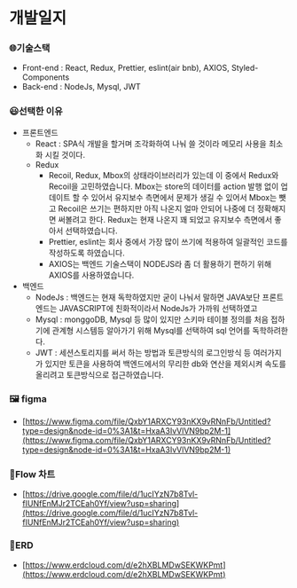 # 개발일지

### 🌐기술스택

- Front-end : React, Redux, Prettier, eslint(air bnb), AXIOS, Styled-Components
- Back-end : NodeJs, Mysql, JWT

### 😃선택한 이유

- 프론트엔드
    - React : SPA식 개발을 할거며 조각화하여 나눠 쓸 것이라 메모리 사용을 최소화 시킬 것이다.
    - Redux
        - Recoil, Redux, Mbox의 상태라이브러리가 있는데 이 중에서 Redux와 Recoil을 고민하였습니다. Mbox는 store의 데이터를 action 발행 없이 업데이트 할 수 있어서 유지보수 측면에서 문제가 생길 수 있어서 Mbox는 뺏고 Recoil은 쓰기는 편하지만 아직 나온지 얼마 안되어 나중에 더 정확해지면 써볼려고 한다. Redux는 현재 나온지 꽤 되었고 유지보수 측면에서 좋아서 선택하였습니다.
        - Prettier, eslint는 회사 중에서 가장 많이 쓰기에 적용하여 일괄적인 코드를 작성하도록 하였습니다.
        - AXIOS는 백엔드 기술스택이 NODEJS라 좀 더 활용하기 편하기 위해 AXIOS를 사용하였습니다.
- 백엔드
    - NodeJs : 백엔드는 현재 독학하였지만 굳이 나눠서 말하면 JAVA보단 프론트엔드는 JAVASCRIPT에 친화적이라서 NodeJs가 가까워 선택하였고
    - Mysql : monggoDB, Mysql 등 많이 있지만 스키마 테이블 정의를 처음 접하기에 관계형 시스템등 알아가기 위해 Mysql를 선택하여 sql 언어를 독학하려한다.
    - JWT : 세션스토리지를 써서 하는 방법과 토큰방식의 로그인방식 등 여러가지가 있지만 토큰을 사용하여 백엔드에서의 무리한 db와 연산을 제외시켜 속도를 올리려고 토큰방식으로 접근하였습니다.

### 🖼️ figma

- [https://www.figma.com/file/QxbY1ARXCY93nKX9vRNnFb/Untitled?type=design&node-id=0%3A1&t=HxaA3IvVlVN9bp2M-1](https://www.figma.com/file/QxbY1ARXCY93nKX9vRNnFb/Untitled?type=design&node-id=0%3A1&t=HxaA3IvVlVN9bp2M-1)

### 🔲Flow 차트

- [https://drive.google.com/file/d/1ucIYzN7b8Tvl-fIUNfEnMJr2TCEah0Yf/view?usp=sharing](https://drive.google.com/file/d/1ucIYzN7b8Tvl-fIUNfEnMJr2TCEah0Yf/view?usp=sharing)

### 🔑ERD

- [https://www.erdcloud.com/d/e2hXBLMDwSEKWKPmt](https://www.erdcloud.com/d/e2hXBLMDwSEKWKPmt)
